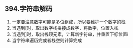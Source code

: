 ## 394.字符串解码

1. 一定要注意数字可能是多位组成，所以要维护一个数字的栈
2. 当遇到[时，取出数字栈拼接成数字，将数字，位置入栈
3. 当遇到]时，取出栈顶元素，计算新字符串，并重置下标位置i
4. 当字符串遍历完或者栈空则计算完成
